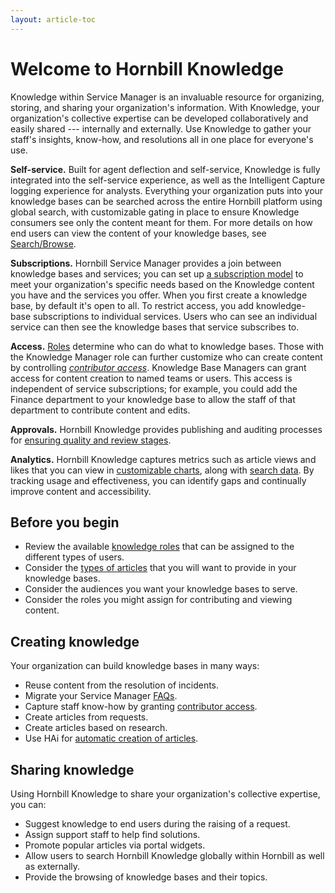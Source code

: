 ```yaml
---
layout: article-toc
---
```

# Welcome to Hornbill Knowledge
Knowledge within Service Manager is an invaluable resource for organizing, storing, and sharing your organization's information. With Knowledge, your organization's collective expertise can be developed collaboratively and easily shared --- internally and externally. Use Knowledge to gather your staff's insights, know-how, and resolutions all in one place for everyone's use.

**Self-service.** Built for agent deflection and self-service, Knowledge is fully integrated into the self-service experience, as well as the Intelligent Capture logging experience for analysts. Everything your organization puts into your knowledge bases can be searched across the entire Hornbill platform using global search, with customizable gating in place to ensure Knowledge consumers see only the content meant for them. For more details on how end users can view the content of your knowledge bases, see [Search/Browse](/knowledge/search-and-browse).

**Subscriptions.** Hornbill Service Manager provides a join between knowledge bases and services; you can set up [a subscription model](/knowledge/knowledge-bases/subscriptions) to meet your organization's specific needs based on the Knowledge content you have and the services you offer. When you first create a knowledge base, by default it's open to all. To restrict access, you add knowledge-base subscriptions to individual services. Users who can see an individual service can then see the knowledge bases that service subscribes to.

**Access.** [Roles](/servicemanager-config/setup/service-manager-roles#knowledge-roles) determine who can do what to knowledge bases. Those with the Knowledge Manager role can further customize who can create content by controlling [*contributor access*](/knowledge/knowledge-bases/contributor-access). Knowledge Base Managers can grant access for content creation to named teams or users. This access is independent of service subscriptions; for example, you could add the Finance department to your knowledge base to allow the staff of that department to contribute content and edits.

**Approvals.** Hornbill Knowledge provides publishing and auditing processes for [ensuring quality and review stages](/knowledge/knowledge-bases/activity-and-audit).

**Analytics.** Hornbill Knowledge captures metrics such as article views and likes that you can view in [customizable charts](/knowledge/dashboard), along with [search data](/knowledge/search-data). By tracking usage and effectiveness, you can identify gaps and continually improve content and accessibility.

## Before you begin
* Review the available [knowledge roles](/servicemanager-config/setup/service-manager-roles#knowledge-roles) that can be assigned to the different types of users.
* Consider the [types of articles](/servicemanager-config/knowledge/article-types) that you will want to provide in your knowledge bases.
* Consider the audiences you want your knowledge bases to serve.
* Consider the roles you might assign for contributing and viewing content.

## Creating knowledge
Your organization can build knowledge bases in many ways:

* Reuse content from the resolution of incidents.
* Migrate your Service Manager [FAQs](/knowledge/knowledge-bases/articles#moving-faqs-into-knowledge-bases).
* Capture staff know-how by granting [contributor access](/knowledge/knowledge-bases/contributor-access).
* Create articles from requests.
* Create articles based on research.
* Use HAi for [automatic creation of articles](/hai/knowledge-generator).

## Sharing knowledge
Using Hornbill Knowledge to share your organization's collective expertise, you can:
* Suggest knowledge to end users during the raising of a request.
* Assign support staff to help find solutions.
* Promote popular articles via portal widgets.
* Allow users to search Hornbill Knowledge globally within Hornbill as well as externally.
* Provide the browsing of knowledge bases and their topics.